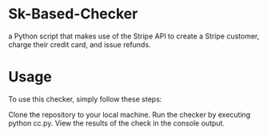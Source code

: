 # Sk-Based-Checker
a Python script that makes use of the Stripe API to create a Stripe customer, charge their credit card, and issue refunds.
# Usage
To use this checker, simply follow these steps:

Clone the repository to your local machine.
Run the checker by executing python cc.py.
View the results of the check in the console output.
